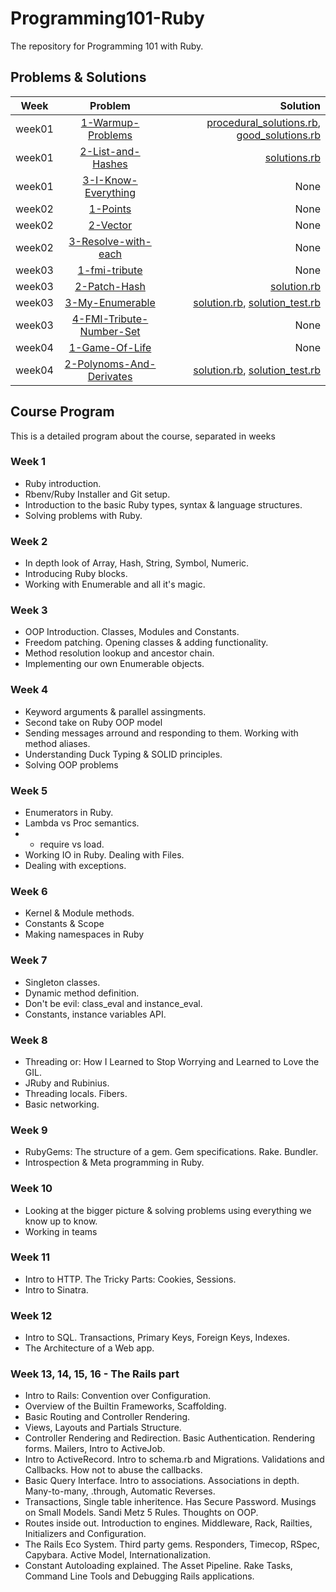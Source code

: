 # Programming101-Ruby

The repository for Programming 101 with Ruby.

## Problems & Solutions

| Week | Problem | Solution |
| ---- |:-------:| --------:|
| week01 | [1-Warmup-Problems](week01/1-Warmup-Problems) | [procedural_solutions.rb](week01/1-Warmup-Problems/procedural_solutions.rb), [good_solutions.rb](week01/1-Warmup-Problems/good_solutions.rb) |
| week01 | [2-List-and-Hashes](week01/2-List-and-Hashes) | [solutions.rb](week01/2-List-and-Hashes/solutions.rb) |
| week01 | [3-I-Know-Everything](week01/3-I-Know-Everything) | None |
| week02 | [1-Points](week02/1-Points) | None |
| week02 | [2-Vector](week02/2-Vector) | None |
| week02 | [3-Resolve-with-each](week02/3-Resolve-with-each) | None |
| week03 | [1-fmi-tribute](week03/1-fmi-tribute) | None |
| week03 | [2-Patch-Hash](week03/2-Patch-Hash) | [solution.rb](week03/2-Patch-Hash/solution.rb) |
| week03 | [3-My-Enumerable](week03/3-My-Enumerable) | [solution.rb](week03/3-My-Enumerable/solution.rb), [solution_test.rb](week03/3-My-Enumerable/solution_test.rb) |
| week03 | [4-FMI-Tribute-Number-Set](week03/4-FMI-Tribute-Number-Set) | None |
| week04 | [1-Game-Of-Life](week04/1-Game-Of-Life) | None |
| week04 | [2-Polynoms-And-Derivates](week04/2-Polynoms-And-Derivates) | [solution.rb](week04/2-Polynoms-And-Derivates/solution.rb), [solution_test.rb](week04/2-Polynoms-And-Derivates/solution_test.rb) |

## Course Program

This is a detailed program about the course, separated in weeks

### Week 1

* Ruby introduction.
* Rbenv/Ruby Installer and Git setup.
* Introduction to the basic Ruby types, syntax & language structures.
* Solving problems with Ruby.

### Week 2

* In depth look of Array, Hash, String, Symbol, Numeric.
* Introducing Ruby blocks.
* Working with Enumerable and all it's magic.

### Week 3

* OOP Introduction. Classes, Modules and Constants.
* Freedom patching. Opening classes & adding functionality.
* Method resolution lookup and ancestor chain.
* Implementing our own Enumerable objects.

### Week 4

* Keyword arguments & parallel assingments.
* Second take on Ruby OOP model
* Sending messages arround and responding to them. Working with method aliases.
* Understanding Duck Typing & SOLID principles.
* Solving OOP problems

### Week 5

* Enumerators in Ruby.
* Lambda vs Proc semantics.
* * require vs load.
* Working IO in Ruby. Dealing with Files.
* Dealing with exceptions.

### Week 6

* Kernel & Module methods.
* Constants & Scope
* Making namespaces in Ruby

### Week 7

* Singleton classes.
* Dynamic method definition.
* Don't be evil: class_eval and instance_eval.
* Constants, instance variables API.

### Week 8

* Threading or: How I Learned to Stop Worrying and Learned to Love the GIL.
* JRuby and Rubinius. 
* Threading locals. Fibers.
* Basic networking.

### Week 9

* RubyGems: The structure of a gem. Gem specifications. Rake. Bundler.
* Introspection & Meta programming in Ruby.

### Week 10

* Looking at the bigger picture & solving problems using everything we know up to know.
* Working in teams

### Week 11

* Intro to HTTP. The Tricky Parts: Cookies, Sessions.
* Intro to Sinatra.

### Week 12

* Intro to SQL. Transactions, Primary Keys, Foreign Keys, Indexes.
* The Architecture of a Web app.

### Week 13, 14, 15, 16 - The Rails part

* Intro to Rails: Convention over Configuration.
* Overview of the Builtin Frameworks, Scaffolding. 
* Basic Routing and Controller Rendering.
* Views, Layouts and Partials Structure.
* Controller Rendering and Redirection. Basic Authentication. Rendering forms. Mailers, Intro to ActiveJob.
* Intro to ActiveRecord. Intro to schema.rb and Migrations. Validations and Callbacks. How not to abuse the callbacks.
* Basic Query Interface. Intro to associations. Associations in depth. Many-to-many, .through, Automatic Reverses.
* Transactions, Single table inheritence. Has Secure Password. Musings on Small Models. Sandi Metz 5 Rules. Thoughts on OOP.
* Routes inside out. Introduction to engines. Middleware, Rack, Railties, Initializers and Configuration.
* The Rails Eco System. Third party gems. Responders, Timecop, RSpec, Capybara. Active Model, Internationalization.
* Constant Autoloading explained. The Asset Pipeline. Rake Tasks, Command Line Tools and Debugging Rails applications.
